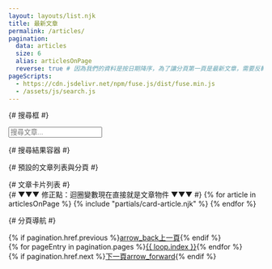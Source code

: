```yaml
---
layout: layouts/list.njk
title: 最新文章
permalink: /articles/
pagination:
  data: articles
  size: 6
  alias: articlesOnPage
  reverse: true # 因為我們的資料是按日期降序，為了讓分頁第一頁是最新文章，需要反轉
pageScripts:
  - https://cdn.jsdelivr.net/npm/fuse.js/dist/fuse.min.js
  - /assets/js/search.js
---
```


{# 搜尋框 #}
<div class="mb-8">
  <input type="search" id="search-input" data-page-type="文章" placeholder="搜尋文章..." class="w-full p-3 border border-gray-300 rounded-lg focus:ring-brand-blue-500 focus:border-brand-blue-500">
</div>

{# 搜尋結果容器 #}
<div id="search-results-container"></div>

{# 預設的文章列表與分頁 #}
<div id="default-list-container">
  {# 文章卡片列表 #}
  <div class="grid grid-cols-1 md:grid-cols-2 lg:grid-cols-3 gap-8">
    {# ▼▼▼ 修正點：迴圈變數現在直接就是文章物件 ▼▼▼ #}
    {% for article in articlesOnPage %}
      {% include "partials/card-article.njk" %}
    {% endfor %}
  </div>

  {# 分頁導航 #}
  <nav class="mt-12 flex items-center justify-between border-t border-gray-200 px-4 sm:px-0">
    <div class="flex w-0 flex-1">{% if pagination.href.previous %}<a href="{{ pagination.href.previous }}" class="inline-flex items-center border-t-2 border-transparent pr-1 pt-4 text-sm font-medium text-gray-500 hover:border-gray-300 hover:text-gray-700"><span class="material-icons mr-3">arrow_back</span>上一頁</a>{% endif %}</div>
    <div class="hidden md:flex">{% for pageEntry in pagination.pages %}<a href="{{ pagination.hrefs[loop.index0] }}" class="{% if page.url == pagination.hrefs[loop.index0] %}border-brand-blue-500 text-brand-blue-600{% else %}border-transparent text-gray-500 hover:text-gray-700 hover:border-gray-300{% endif %} inline-flex items-center border-t-2 px-4 pt-4 text-sm font-medium">{{ loop.index }}</a>{% endfor %}</div>
    <div class="flex w-0 flex-1 justify-end">{% if pagination.href.next %}<a href="{{ pagination.href.next }}" class="inline-flex items-center border-t-2 border-transparent pl-1 pt-4 text-sm font-medium text-gray-500 hover:border-gray-300 hover:text-gray-700">下一頁<span class="material-icons ml-3">arrow_forward</span></a>{% endif %}</div>
  </nav>
</div>